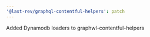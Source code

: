 ```yaml
---
'@last-rev/graphql-contentful-helpers': patch
---
```


Added Dynamodb loaders to graphwl-contentful-helpers
